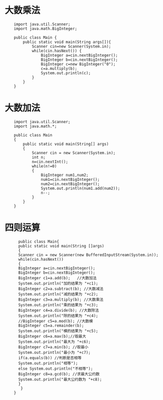  # 大数乘法

        import java.util.Scanner;
        import java.math.BigInteger;

        public class Main {
            public static void main(String args[]){
                Scanner cin=new Scanner(System.in);
                while(cin.hasNext()) {
                    BigInteger a=cin.nextBigInteger();
                    BigInteger b=cin.nextBigInteger();
                    BigInteger c=new BigInteger("0");
                    c=a.multiply(b);
                    System.out.println(c);
                }
            }
        }
        
        
  # 大数加法
    
        import java.util.Scanner;
        import java.math.*;

        public class Main
        {
            public static void main(String[] args)
            {
                Scanner cin = new Scanner(System.in);
                int n;
                n=cin.nextInt();
                while(n!=0)
                {
                    BigInteger num1,num2;
                    num1=cin.nextBigInteger();
                    num2=cin.nextBigInteger();
                    System.out.println(num1.add(num2));
                    n--;
                }
            }
        }
        
   # 四则运算
          public class Main{
          public static void main(String []args)
          {
          Scanner cin = new Scanner(new BufferedInputStream(System.in));
          while(cin.hasNext())
          {
          BigInteger a=cin.nextBigInteger();
          BigInteger b=cin.nextBigInteger();
          BigInteger c1=a.add(b);   //大数加法
          System.out.println("加的结果为 "+c1);
          BigInteger c2=a.subtract(b); //大数减法
          System.out.println("减的结果为 "+c2);
          BigInteger c3=a.multiply(b); //大数乘法
          System.out.println("乘的结果为 "+c3);
          BigInteger c4=a.divide(b); //大数除法
          System.out.println("除的结果为 "+c4);
          //BigInteger c5=a.mod(b); //大数模
          BigInteger c5=a.remainder(b);
          System.out.println("模的结果为 "+c5);
          BigInteger c6=a.max(b);//取最大
          System.out.println("最大为 "+c6);
          BigInteger c7=a.min(b); //取最小
          System.out.println("最小为 "+c7);
          if(a.equals(b)) //判断是否相等
          System.out.println("相等");
          else System.out.println("不相等");
          BigInteger c8=a.gcd(b); //求最大公约数
          System.out.println("最大公约数为 "+c8);
          }
           }
        }
